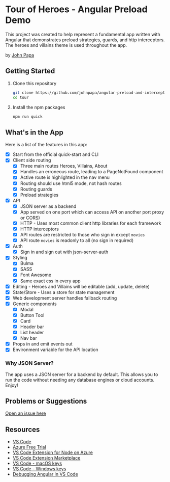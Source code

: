 # Tour of Heroes - Angular Preload Demo

This project was created to help represent a fundamental app written with Angular that demonstrates preload strategies, guards, and http interceptors. The heroes and villains theme is used throughout the app.

by [John Papa](http://twitter.com/john_papa)

## Getting Started

1. Clone this repository

   ```bash
   git clone https://github.com/johnpapa/angular-preload-and-interceptors.git tour
   cd tour
   ```

1. Install the npm packages

   ```bash
   npm run quick
   ```

## What's in the App

Here is a list of the features in this app:

- [x] Start from the official quick-start and CLI
- [x] Client side routing
  - [x] Three main routes Heroes, Villains, About
  - [x] Handles an erroneous route, leading to a PageNotFound component
  - [x] Active route is highlighted in the nav menu
  - [x] Routing should use html5 mode, not hash routes
  - [x] Routing guards
  - [x] Preload strategies
- [x] API
  - [x] JSON server as a backend
  - [x] App served on one port which can access API on another port proxy or CORS)
  - [x] HTTP - Uses most common client http libraries for each framework
  - [x] HTTP interceptors
  - [x] API routes are restricted to those who sign in except `movies`
  - [x] API route `movies` is readonly to all (no sign in required)
- [x] Auth
  - [x] Sign in and sign out with json-server-auth
- [x] Styling
  - [x] Bulma
  - [x] SASS
  - [x] Font Awesome
  - [x] Same exact css in every app
- [x] Editing - Heroes and Villains will be editable (add, update, delete)
- [x] State/Store - Uses a store for state management
- [x] Web development server handles fallback routing
- [x] Generic components
  - [x] Modal
  - [x] Button Tool
  - [x] Card
  - [x] Header bar
  - [x] List header
  - [x] Nav bar
- [x] Props in and emit events out
- [x] Environment variable for the API location

### Why JSON Server?

The app uses a JSON server for a backend by default. This allows you to run the code without needing any database engines or cloud accounts. Enjoy!

## Problems or Suggestions

[Open an issue here](/issues)

## Resources

- [VS Code](https://code.visualstudio.com?wt.mc_id=angularpreloadinterceptors-github-jopapa)
- [Azure Free Trial](https://azure.microsoft.com/en-us/free/?wt.mc_id=angularpreloadinterceptors-github-jopapa)
- [VS Code Extension for Node on Azure](https://marketplace.visualstudio.com/items?itemName=ms-vscode.vscode-node-azure-pack&WT.mc_id=angularpreloadinterceptors-github-jopapa)
- [VS Code Extension Marketplace](https://marketplace.visualstudio.com/vscode?wt.mc_id=angularpreloadinterceptors-github-jopapa)
- [VS Code - macOS keys](https://code.visualstudio.com/shortcuts/keyboard-shortcuts-macos.pdf?WT.mc_id=angularpreloadinterceptors-github-jopapa)
- [VS Code - Windows keys](https://code.visualstudio.com/shortcuts/keyboard-shortcuts-windows.pdf?WT.mc_id=angularpreloadinterceptors-github-jopapa)
- [Debugging Angular in VS Code](https://code.visualstudio.com/docs/nodejs/angular-tutorial?wt.mc_id=angularpreloadinterceptors-github-jopapa)
